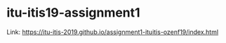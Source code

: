 # itu-itis19-assignment1

Link: https://itu-itis-2019.github.io/assignment1-ituitis-ozenf19/index.html
